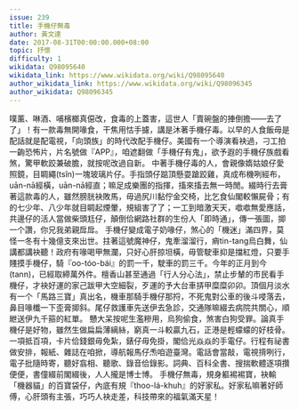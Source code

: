 ```yaml
---
issue: 239
title: 手機仔無毒
author: 黃文達
date: 2017-08-31T00:00:00.000+08:00
topic: 抒懷
difficulty: 1
wikidata: Q98095640
wikidata_link: https://www.wikidata.org/wiki/Q98095640
author_wikidata_link: https://www.wikidata.org/wiki/Q98096345
author_wikidata: Q98096345
---
```

噗薰、啉酒、哺檳榔真僫改，食毒的上蓋害，這世人「賣碗盤的捙倒擔——去了了」！有一款毒無開喙食，干焦用怙手攄，講是沐著手機仔毒。以早的人食飯毋是配話就是配電視，「向頭族」的時代改配手機仔。美國有一个導演看袂過，刁工拍一齣恐怖片，片名號做『APP』，咱遮翻做「手機仔有鬼」，欲予遐的手機仔族戲看煞，驚甲軟跤兼破膽，就按呢改過自新。
中著手機仔毒的人，會親像媠姑娘仔愛照鏡，目睭繩(tsîn)一塊玻璃片仔。手指頭仔踮頂懸耍蹌跤雞，真成布機咧經布，uān-nā經橫，uān-nā經直；嘛足成樂團的指揮，搐來搐去無一時閒。綴時行去膏著這款毒的人，雖然膀胱袂敗馬，毋過尻川黏佇金交椅，比乞食仙閣較懶屍骨；有的七少年、八少年就目睭起煙暈，規組害了了；一工到暗激天天，噷噷無愛應話，共邊仔的活人當做柴頭尪仔，顛倒佮網路社群的生份人「即時通」，傳一張圖，揤一个讚，你兄我弟親戽戽。
手機仔變成電子奶喙仔，煞心的「機迷」滿四界，莫怪一冬有十幾億支來出世。拄著這號魔神仔，鬼牽溜溜行，痟tin-tang烏白舞，仙講都講袂聽！政府有喙喝甲無瀾，只好心肝掠坦橫，毋管駛車抑是擋紅燈，只要手賤摸手機仔，騎『oo-tóo-bái』的罰一千，駛車的罰三千。今年的正月到今(tann)，已經取締萬外件。檀香山甚至通過「行人分心法」，禁止步輦的市民看手機仔，才袂好運的家己跋甲大空細裂，歹運的予大台車挵甲糜糜卯卯。頂個月淡水有一个「馬路三寶」真出名，機車那騎手機仔那捋，不死鬼對公車的後斗唚落去，鼻目喙櫼一下歪膏揤斜。尾仔救護車先送伊去急診，交通隊嘛綴去病院共關心，順紲送伊九千箍的紅單。
戇大呆按呢生濫糝用，烏狗偷食，煞害白狗受罪。論真手機仔是好物，雖然生做扁扁薄縭絲，窮真一斗較贏九石，正港是輕蠓蠓的好枝骨。一項抵百項，卡片佮錢銀毋免紮，錶仔毋免掛，閣佮光焱焱的手電仔。行程有祕書做安排，報紙、雜誌在咱掀，導航報馬仔𤆬咱遊臺灣。電話會當敲，電視揹咧行，電子批隨時寄，聽好翕相、聽歌、錄音佮錄影。詞典、百科全書、搜揣軟體逐項攢便便，書僮綴前閣綴後，人人攏是博士博。
手機仔無毒，規身軀裼裼寶，袂輸「機器貓」的百寶袋仔，內底有規『thoo-lá-khuh』的好家私。好家私嘛著好師傅，心肝頭有主張，巧巧人袂走差，科技帶來的福氣滿天星！